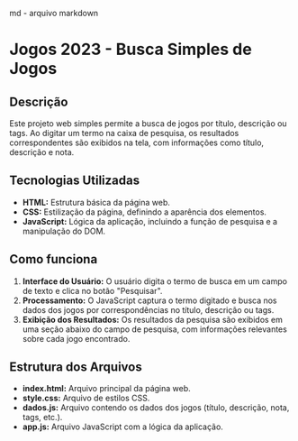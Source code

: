 md - arquivo markdown

# Jogos 2023 - Busca Simples de Jogos

## Descrição

Este projeto web simples permite a busca de jogos por título, descrição ou tags. Ao digitar um termo na caixa de pesquisa, os resultados correspondentes são exibidos na tela, com informações como título, descrição e nota.

## Tecnologias Utilizadas

* **HTML:** Estrutura básica da página web.
* **CSS:** Estilização da página, definindo a aparência dos elementos.
* **JavaScript:** Lógica da aplicação, incluindo a função de pesquisa e a manipulação do DOM.

## Como funciona

1. **Interface do Usuário:** O usuário digita o termo de busca em um campo de texto e clica no botão "Pesquisar".
2. **Processamento:** O JavaScript captura o termo digitado e busca nos dados dos jogos por correspondências no título, descrição ou tags.
3. **Exibição dos Resultados:** Os resultados da pesquisa são exibidos em uma seção abaixo do campo de pesquisa, com informações relevantes sobre cada jogo encontrado.

## Estrutura dos Arquivos

* **index.html:** Arquivo principal da página web.
* **style.css:** Arquivo de estilos CSS.
* **dados.js:** Arquivo contendo os dados dos jogos (título, descrição, nota, tags, etc.).
* **app.js:** Arquivo JavaScript com a lógica da aplicação.
